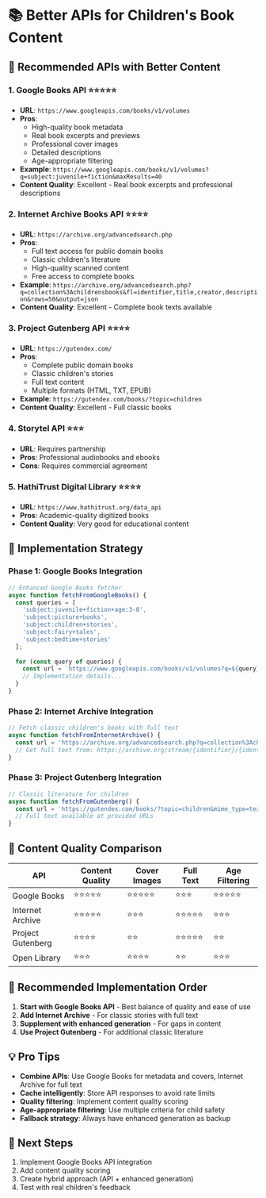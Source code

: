 # 📚 Better APIs for Children's Book Content

## 🌟 **Recommended APIs with Better Content**

### 1. **Google Books API** ⭐⭐⭐⭐⭐
- **URL**: `https://www.googleapis.com/books/v1/volumes`
- **Pros**: 
  - High-quality book metadata
  - Real book excerpts and previews
  - Professional cover images
  - Detailed descriptions
  - Age-appropriate filtering
- **Example**: `https://www.googleapis.com/books/v1/volumes?q=subject:juvenile+fiction&maxResults=40`
- **Content Quality**: Excellent - Real book excerpts and professional descriptions

### 2. **Internet Archive Books API** ⭐⭐⭐⭐
- **URL**: `https://archive.org/advancedsearch.php`
- **Pros**:
  - Full text access for public domain books
  - Classic children's literature
  - High-quality scanned content
  - Free access to complete books
- **Example**: `https://archive.org/advancedsearch.php?q=collection%3Achildrensbooks&fl=identifier,title,creator,description&rows=50&output=json`
- **Content Quality**: Excellent - Complete book texts available

### 3. **Project Gutenberg API** ⭐⭐⭐⭐
- **URL**: `https://gutendex.com/`
- **Pros**:
  - Complete public domain books
  - Classic children's stories
  - Full text content
  - Multiple formats (HTML, TXT, EPUB)
- **Example**: `https://gutendex.com/books/?topic=children`
- **Content Quality**: Excellent - Full classic books

### 4. **Storytel API** ⭐⭐⭐
- **URL**: Requires partnership
- **Pros**: Professional audiobooks and ebooks
- **Cons**: Requires commercial agreement

### 5. **HathiTrust Digital Library** ⭐⭐⭐⭐
- **URL**: `https://www.hathitrust.org/data_api`
- **Pros**: Academic-quality digitized books
- **Content Quality**: Very good for educational content

## 🚀 **Implementation Strategy**

### Phase 1: Google Books Integration
```javascript
// Enhanced Google Books fetcher
async function fetchFromGoogleBooks() {
  const queries = [
    'subject:juvenile+fiction+age:3-8',
    'subject:picture+books',
    'subject:children+stories',
    'subject:fairy+tales',
    'subject:bedtime+stories'
  ];
  
  for (const query of queries) {
    const url = `https://www.googleapis.com/books/v1/volumes?q=${query}&maxResults=40&printType=books&langRestrict=en`;
    // Implementation details...
  }
}
```

### Phase 2: Internet Archive Integration
```javascript
// Fetch classic children's books with full text
async function fetchFromInternetArchive() {
  const url = 'https://archive.org/advancedsearch.php?q=collection%3Achildrensbooks%20AND%20mediatype%3Atexts&fl=identifier,title,creator,description,downloads&rows=100&output=json';
  // Get full text from: https://archive.org/stream/{identifier}/{identifier}_djvu.txt
}
```

### Phase 3: Project Gutenberg Integration
```javascript
// Classic literature for children
async function fetchFromGutenberg() {
  const url = 'https://gutendex.com/books/?topic=children&mime_type=text%2Fplain';
  // Full text available at provided URLs
}
```

## 📖 **Content Quality Comparison**

| API | Content Quality | Cover Images | Full Text | Age Filtering |
|-----|----------------|--------------|-----------|---------------|
| Google Books | ⭐⭐⭐⭐⭐ | ⭐⭐⭐⭐⭐ | ⭐⭐⭐ | ⭐⭐⭐⭐⭐ |
| Internet Archive | ⭐⭐⭐⭐⭐ | ⭐⭐⭐ | ⭐⭐⭐⭐⭐ | ⭐⭐⭐ |
| Project Gutenberg | ⭐⭐⭐⭐ | ⭐⭐ | ⭐⭐⭐⭐⭐ | ⭐⭐ |
| Open Library | ⭐⭐⭐ | ⭐⭐⭐⭐ | ⭐⭐ | ⭐⭐⭐ |

## 🎯 **Recommended Implementation Order**

1. **Start with Google Books API** - Best balance of quality and ease of use
2. **Add Internet Archive** - For classic stories with full text
3. **Supplement with enhanced generation** - For gaps in content
4. **Use Project Gutenberg** - For additional classic literature

## 💡 **Pro Tips**

- **Combine APIs**: Use Google Books for metadata and covers, Internet Archive for full text
- **Cache intelligently**: Store API responses to avoid rate limits
- **Quality filtering**: Implement content quality scoring
- **Age-appropriate filtering**: Use multiple criteria for child safety
- **Fallback strategy**: Always have enhanced generation as backup

## 🔧 **Next Steps**

1. Implement Google Books API integration
2. Add content quality scoring
3. Create hybrid approach (API + enhanced generation)
4. Test with real children's feedback

